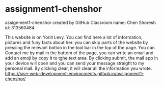 # assignment1-chenshor
assignment1-chenshor created by GitHub Classroom
name: Chen Shoresh
id: 313560484

This website is on Yonit Levy.
You can find here a lot of information, pictures and funy facts about her.
you can skip parts of the website by pressing the relevant botton in the tool bar in the top of the page.
You can Contact me by mail in the buttom of the page, you can write an email and add an emoji by copy it to tghe text area.
By clicking submit, the mail app in your device will open and you can send your message straight to my personal mail.
By clicking clear, it will clear all the information you wrote.
https://sise-web-development-environments.github.io/assignment1-chenshor/
